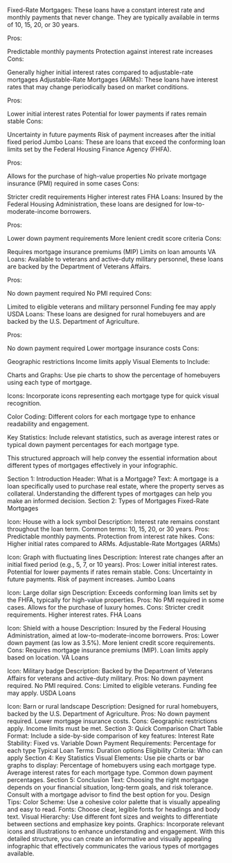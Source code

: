 Fixed-Rate Mortgages: These loans have a constant interest rate and monthly payments that never change. They are typically available in terms of 10, 15, 20, or 30 years.

Pros:

Predictable monthly payments
Protection against interest rate increases
Cons:

Generally higher initial interest rates compared to adjustable-rate mortgages
Adjustable-Rate Mortgages (ARMs): These loans have interest rates that may change periodically based on market conditions.

Pros:

Lower initial interest rates
Potential for lower payments if rates remain stable
Cons:

Uncertainty in future payments
Risk of payment increases after the initial fixed period
Jumbo Loans: These are loans that exceed the conforming loan limits set by the Federal Housing Finance Agency (FHFA).

Pros:

Allows for the purchase of high-value properties
No private mortgage insurance (PMI) required in some cases
Cons:

Stricter credit requirements
Higher interest rates
FHA Loans: Insured by the Federal Housing Administration, these loans are designed for low-to-moderate-income borrowers.

Pros:

Lower down payment requirements
More lenient credit score criteria
Cons:

Requires mortgage insurance premiums (MIP)
Limits on loan amounts
VA Loans: Available to veterans and active-duty military personnel, these loans are backed by the Department of Veterans Affairs.

Pros:

No down payment required
No PMI required
Cons:

Limited to eligible veterans and military personnel
Funding fee may apply
USDA Loans: These loans are designed for rural homebuyers and are backed by the U.S. Department of Agriculture.

Pros:

No down payment required
Lower mortgage insurance costs
Cons:

Geographic restrictions
Income limits apply
Visual Elements to Include:

Charts and Graphs: Use pie charts to show the percentage of homebuyers using each type of mortgage.

Icons: Incorporate icons representing each mortgage type for quick visual recognition.

Color Coding: Different colors for each mortgage type to enhance readability and engagement.

Key Statistics: Include relevant statistics, such as average interest rates or typical down payment percentages for each mortgage type.

This structured approach will help convey the essential information about different types of mortgages effectively in your infographic.

Section 1: Introduction
Header: What is a Mortgage?
Text: A mortgage is a loan specifically used to purchase real estate, where the property serves as collateral. Understanding the different types of mortgages can help you make an informed decision.
Section 2: Types of Mortgages
Fixed-Rate Mortgages

Icon: House with a lock symbol
Description:
Interest rate remains constant throughout the loan term.
Common terms: 10, 15, 20, or 30 years.
Pros:
Predictable monthly payments.
Protection from interest rate hikes.
Cons:
Higher initial rates compared to ARMs.
Adjustable-Rate Mortgages (ARMs)

Icon: Graph with fluctuating lines
Description:
Interest rate changes after an initial fixed period (e.g., 5, 7, or 10 years).
Pros:
Lower initial interest rates.
Potential for lower payments if rates remain stable.
Cons:
Uncertainty in future payments.
Risk of payment increases.
Jumbo Loans

Icon: Large dollar sign
Description:
Exceeds conforming loan limits set by the FHFA, typically for high-value properties.
Pros:
No PMI required in some cases.
Allows for the purchase of luxury homes.
Cons:
Stricter credit requirements.
Higher interest rates.
FHA Loans

Icon: Shield with a house
Description:
Insured by the Federal Housing Administration, aimed at low-to-moderate-income borrowers.
Pros:
Lower down payment (as low as 3.5%).
More lenient credit score requirements.
Cons:
Requires mortgage insurance premiums (MIP).
Loan limits apply based on location.
VA Loans

Icon: Military badge
Description:
Backed by the Department of Veterans Affairs for veterans and active-duty military.
Pros:
No down payment required.
No PMI required.
Cons:
Limited to eligible veterans.
Funding fee may apply.
USDA Loans

Icon: Barn or rural landscape
Description:
Designed for rural homebuyers, backed by the U.S. Department of Agriculture.
Pros:
No down payment required.
Lower mortgage insurance costs.
Cons:
Geographic restrictions apply.
Income limits must be met.
Section 3: Quick Comparison Chart
Table Format: Include a side-by-side comparison of key features:
Interest Rate Stability: Fixed vs. Variable
Down Payment Requirements: Percentage for each type
Typical Loan Terms: Duration options
Eligibility Criteria: Who can apply
Section 4: Key Statistics
Visual Elements: Use pie charts or bar graphs to display:
Percentage of homebuyers using each mortgage type.
Average interest rates for each mortgage type.
Common down payment percentages.
Section 5: Conclusion
Text: Choosing the right mortgage depends on your financial situation, long-term goals, and risk tolerance. Consult with a mortgage advisor to find the best option for you.
Design Tips:
Color Scheme: Use a cohesive color palette that is visually appealing and easy to read.
Fonts: Choose clear, legible fonts for headings and body text.
Visual Hierarchy: Use different font sizes and weights to differentiate between sections and emphasize key points.
Graphics: Incorporate relevant icons and illustrations to enhance understanding and engagement.
With this detailed structure, you can create an informative and visually appealing infographic that effectively communicates the various types of mortgages available.
